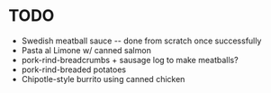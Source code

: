 # TODO

- Swedish meatball sauce -- done from scratch once successfully  
- Pasta al Limone w/ canned salmon  
- pork-rind-breadcrumbs + sausage log to make meatballs?  
- pork-rind-breaded potatoes  
- Chipotle-style burrito using canned chicken  
